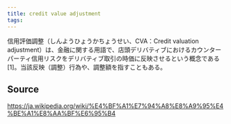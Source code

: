 ```yaml
---
title: credit value adjustment
tags: 
---
```


信用評価調整（しんようひょうかちょうせい、CVA：Credit valuation adjustment）は、金融に関する用語で、店頭デリバティブにおけるカウンターパーティ信用リスクをデリバティブ取引の時価に反映させるという概念である[1]。当該反映（調整）行為や、調整額を指すこともある。

## Source
https://ja.wikipedia.org/wiki/%E4%BF%A1%E7%94%A8%E8%A9%95%E4%BE%A1%E8%AA%BF%E6%95%B4